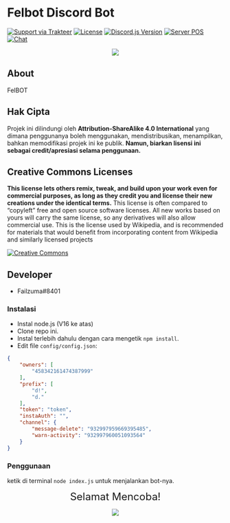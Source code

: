 # Felbot Discord Bot 
[![Support via Trakteer](https://img.shields.io/badge/Support-me!-green)](https://trakteer.id/katowproject)
[![License](https://img.shields.io/badge/LICENSE-CC--BY--SA--4.0-green)](https://github.com/KatowProject/Kato-Bot/blob/master/LICENSE)
[![Discord.js Version](https://img.shields.io/badge/discord.js-v12-green)]()
[![Server POS](https://img.shields.io/badge/discord-discord.gg%2F3QVwskz-blue)](https://discord.gg/3QVwskz)
[![Chat](https://img.shields.io/discord/336336077755252738)]()

<p align="center"><img src="https://cdn.discordapp.com/attachments/496983030993518592/756818262771367956/102389586_135893838084980_7401656178564981492_o.jpg" /></p>

## About
FelBOT

## Hak Cipta
Projek ini dilindungi oleh **Attribution-ShareAlike 4.0 International** yang dimana penggunanya boleh menggunakan, mendistribusikan, menampilkan, bahkan
memodifikasi projek ini ke publik. __Namun, biarkan lisensi ini sebagai credit/apresiasi selama penggunaan.__

## Creative Commons Licenses
**This license lets others remix, tweak, and build upon your work even for commercial purposes, as long as they credit you and license their new creations under the identical terms.** This license is often compared to “copyleft” free and open source software licenses. All new works based on yours will carry the same license, so any derivatives will also allow commercial use. This is the license used by Wikipedia, and is recommended for materials that would benefit from incorporating content from Wikipedia and similarly licensed projects

[![Creative Commons](https://i.creativecommons.org/l/by-sa/4.0/88x31.png)](https://creativecommons.org/licenses/by-sa/4.0/ "Redirect to Creative Commons")

## Developer
- Failzuma#8401

### Instalasi
- Instal node.js (V16 ke atas)
- Clone repo ini.
- Instal terlebih dahulu dengan cara mengetik `npm install`.<br>
- Edit file `config/config.json`:
```json
{
    "owners": [
        "458342161474387999"
    ],
    "prefix": [
        "d!",
        "d."
    ],
    "token": "token",
    "instaAuth": "",
    "channel": {
        "message-delete": "932997959669395485",
        "warn-activity": "932997960051093564"
    }
}
```
### Penggunaan
ketik di terminal `node index.js` untuk menjalankan bot-nya.

<p align="center"><font size = "5">Selamat Mencoba! </font><br></p>
<p align="center"><img src="[https://cdn.discordapp.com/attachments/519859252966457369/735280356441456641/4c64e343e788251fb15dac0f4c557337.gif](https://tenor.com/view/rekiwoof-dias-gifs-ciels-gifs-rwandabailey-gif-21921844)" /></p>
 
